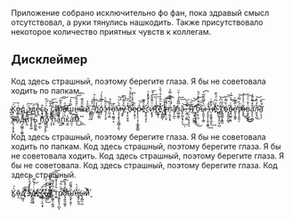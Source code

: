 Приложение собрано исключительно фо фан, пока здравый смысл отсутствовал, а руки тянулись нашкодить.
Также присутствовало некоторое количество приятных чувств к коллегам.

## Дисклеймер

Код здесь страшный, поэтому берегите глаза. Я бы не советовала ходить по папкам.






К̗̀͞о̰͗̔͟д̧̱̼́͜ ̨͎̺ͨ͠з̶̼͗д̳̈͡е̴͓̘̐ͨс̧̟͚̭͒ь̨̖ͮ͗ͮ̌̕ ̢̲̘͇̞͂͋̌с̨̧̮̃͛̃ͤ͢͞т̶̸̛̹̼̐͟р̧̘̈ͣ̊̅͜͜͠͠а̸̨̣̗̑ͩ͢ш͚̿̓̒͟͠н̷̶̢͖̮͇ͮ̐̂̂̔͝͡ы̆ͫ̐͌͏̭͎͇͢й̊̓҉̧͈̙̩̰,̷̗̻̯̖̙͑̔̂͝ ̩͂̒̉͒ͯ̀͘̕п̡̓̒͝͡҉̻̫̮̺̤о̡̦͗̇ͩ̃̓̒́͘э̷̷̘̞̩͉̱̽ͣ͂ͮ̀͢т̴̤̼͔̪͐̆ͫ̚͢ͅо̵̛͎͉̮̪̥͙͐́м̶̶̧̧̧͓̖͈̪̻̦̼̖̅́ͨͪ̕͝у̵̮̥͋͛̄͂ͦ͆̕͟ ̛ͨ͛ͥ̆҉͏͉̦͓̯̗̭б̷ͥ͊ͫ̌̀͐ͮ̚͢͏̴̢͕͔̩͖̬̭ͅе̵̴̴̗͎͍͔ͬͮр̴̷̷̵̨̧̠͔̹͎͇̥̳̲̂ͭ͝͞е̃̀ͣ̐҉̼͔͍͉͙͎г̈̔̉͛́̇ͬͧ͏͏͙̯̤̘и̵̴̧̢̡ͧ̈ͣ͊̎͋ͭ̕̕͢͞ͅт̡͂̒͛͗̈͟͞҉̖̰̞̦͠еͣ̽ͫ͋ͯ͒̍̏̀҉҉̹͚͈͇ͅ ̒͗͛ͫ͡͏̡͔͎̝̞̻͕͍͡ͅг̵̵̷̨̢̦̤̝ͥ̾́̚͢͠͡л̖̣͈̞̝̟ͧͧ͆͑̃̐̿̓̕͘а̸̷̡̛͎̪͎̎з̫̺̬̪̹ͨ̅͌̽͑ͥ̊̈͢͜а̵̵̢̙͚͙̘̩̖̃͢͝ͅ.̷̧̭̣͕͇͌ͩ̏ͅ ̶̗̤̦͉͔̖̞̘̞ͩͥ̀͜͢Я̸̒̆͟͟͝͝͏͏͔̥̪̺̻ ̛̋͟͡͏̢̱̣̬͉̝̳͟͜͝͞б̵̩͕͎̮̽͛ͧ͋ͣ̚͘͘̕͜ы̶̶̨͈͈̞͔̲̱ͫͯ̿̋̌̅̀͡ ̡̧̡̦̩̬͎͚̱̽̂̕͢͡н̸̖͔̬̲͍̘̲͙̒̄̓͑̚͢е̴͋ͮ͆ͨ̉̏̄҉҉̥̹̜ ̡̡̯̞̞̯͕̖̺̈ͨ̇̀́͝ͅс̄̀͋̕͏̢̻͇̘͓̳̼̀̕͘о̴ͭ̏̿̀͘͞͠҉̠͈̼̯̯̺̬в̴̧̘̺͍̝͈͋ͬͭͯ̑́͟͜͟е̷̛͈͓͙̪̥͗̎͗̅̍т̸̢̨̞̼̭͕ͫ̍͐̿͐͘͢͜͝о̶͙̮̌̇̈̔̉̒͜͜͜͟͝в͎̬̮̮̘̱̈͑̎͗̈́͜͠а̢̛͎̖͔̻͋̽͌ͤ̆͑͘͜л͋̒̏͏̵̛̯̙̟̺̀͘͟͝а̛̠̜̘͉̄ͭ͐̄̕͞ ̩ͫ̌̅̀͂͜͢х̴̷̢͉̩̥͎̬̃ͭ̍͢о̠ͩ͊ͭ͝д̴̡͚̻͔̰͚̩͐̀͝и̢̰̃͒ͩ̍͜т̵̡͍͍͚̈ͮͮь̢̰̪̟͇̒̍ ͖̹̲̀͘͞ͅп͑̉ͬ̎҉̢̡͏̘̘̭̗о̢͌͂̀͏̧̯ ̞͓̌̀̌͘п̧̩ͫ̇ͤ͠а̀̎͆͢͏͖п͖̠ͯͥ́͠к̧̰̾а̛̮͔̇͡м̗͆͜.̪͆͟




Код здесь страшный, поэтому берегите глаза. Я бы не советовала ходить по папкам.
Код здесь страшный, поэтому берегите глаза. Я бы не советовала ходить.
Код здесь страшный, поэтому берегите глаза. Я бы не советовала.
Код здесь страшный, поэтому берегите глаза.
Код здесь страшный.




К̳͐́о̴̩̄͟д̸͖̤̖ͧ͞͞ ͪ͆̊̓҉̦зͮ̉ͩ̈́̓ͣ͏̸̴҉̢͎̟͚́д̴̷̸̙̙͙̦ͮͥ́́ͫ͂͘͜е̓҉̵̵͟͟҉̵̦͢с̴͖̱͉̠̭͕̟̌ͤ͟͞͠͠ь̴̴̸̡̧̨̏͑̓͒͑͑͜҉̡̲̬ ̷̸̨ͪ̎͌ͩ̄̇̑̃̚͠͡͏̧̮͎͈̱̻̮̼͇͝с̎͑͂͒̎͂͏̛̝̫͚̖͎̪̭т̫͍ͥ͂̓̍̽̄ͩ͂̕р̸͚̭̙̘̹̪̝ͩͮ̈́͘͟͜͜͠͡а̨̡̛̼͈̫̰̟ͦ̐̇̄̾̀̕͜͢ш̮̯͙͔͈̩̎̈͌̎̋̕н̎ͩ̀҉̵̡̭̗̰̩͢ы̷̠̟̻̮̚й̷̬ͦ͗͋

